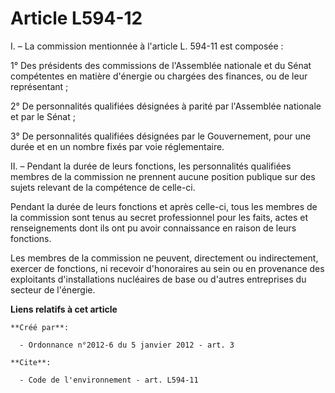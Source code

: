 # Article L594-12

I. – La commission mentionnée à l'article L. 594-11 est composée :

1° Des présidents des commissions de l'Assemblée nationale et du Sénat compétentes en matière d'énergie ou chargées des
finances, ou de leur représentant ;

2° De personnalités qualifiées désignées à parité par l'Assemblée nationale et par le Sénat ;

3° De personnalités qualifiées désignées par le Gouvernement, pour une durée et en un nombre fixés par voie réglementaire.

II. – Pendant la durée de leurs fonctions, les personnalités qualifiées membres de la commission ne prennent aucune position
publique sur des sujets relevant de la compétence de celle-ci.

Pendant la durée de leurs fonctions et après celle-ci, tous les membres de la commission sont tenus au secret professionnel
pour les faits, actes et renseignements dont ils ont pu avoir connaissance en raison de leurs fonctions.

Les membres de la commission ne peuvent, directement ou indirectement, exercer de fonctions, ni recevoir d'honoraires au sein
ou en provenance des exploitants d'installations nucléaires de base ou d'autres entreprises du secteur de l'énergie.

**Liens relatifs à cet article**

	**Créé par**:

	  - Ordonnance n°2012-6 du 5 janvier 2012 - art. 3

	**Cite**:

	  - Code de l'environnement - art. L594-11
